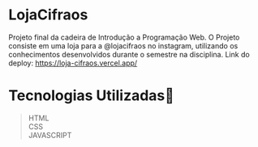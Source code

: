 # LojaCifraos
Projeto final da cadeira de Introdução a Programação Web.
O Projeto consiste em uma loja para a @lojacifraos no instagram, utilizando os conhecimentos desenvolvidos durante o semestre na disciplina.
Link do deploy: https://loja-cifraos.vercel.app/

# Tecnologias Utilizadas🚀

>HTML<br>
>CSS<br>
>JAVASCRIPT
